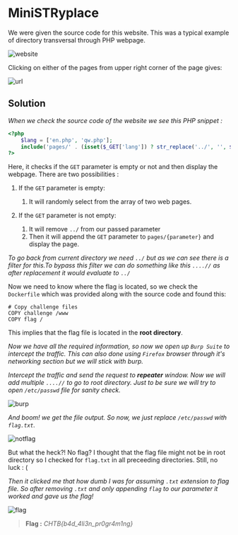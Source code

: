 # MiniSTRyplace
We were given the source code for this website. This was a typical example of directory transversal through PHP webpage.

![website](https://github.com/1n4n0/HTB-Cyber-Apocalypse-2021/blob/main/Web/MiniSTRypalace/images/S1.png?raw=true)

Clicking on either of the pages from upper right corner of the page gives:

![url](https://github.com/1n4n0/HTB-Cyber-Apocalypse-2021/blob/main/Web/MiniSTRypalace/images/S2.png?raw=true)
## Solution
*When we check the source code of the website we see this PHP snippet :*

```php
<?php
    $lang = ['en.php', 'qw.php'];
    include('pages/' . (isset($_GET['lang']) ? str_replace('../', '', $_GET['lang']) : $lang[array_rand($lang)]));
?>
```
Here, it checks if the `GET` parameter is empty or not and then display the webpage. There are two possibilities :
1. If the `GET` parameter is empty:
   1. It will randomly select from the array of two web pages.

1. If the `GET` parameter is not empty:
   1. It will remove `../` from our passed parameter 
   1. Then it will append the `GET` parameter to `pages/{parameter}` and display the page.


*To go back from current directory we need `../` but as we can see there is a filter for this.To bypass this filter we can do something like this `....//` as after replacement it would evaluate to `../`*

Now we need to know where the flag is located, so we check the `Dockerfile` which was provided along with the source code and found this:
```docker
# Copy challenge files
COPY challenge /www
COPY flag /
```
This implies that the flag file is located in the **root directory**.

*Now we have all the required information, so now we open up `Burp Suite` to intercept the traffic. This can also done using `Firefox` browser through it's networking section but we will stick with burp.*

*Intercept the traffic and send the request to __repeater__ window. Now we will add multiple `....//` to go to root directory. Just to be sure we will try to open `/etc/passwd` file for sanity check.*

![burp](https://github.com/1n4n0/HTB-Cyber-Apocalypse-2021/blob/main/Web/MiniSTRypalace/images/S4.png?raw=true)

*And boom! we get the file output. So now, we just replace `/etc/passwd` with `flag.txt`.*

![notflag](https://github.com/1n4n0/HTB-Cyber-Apocalypse-2021/blob/main/Web/MiniSTRypalace/images/S5.png?raw=true)

But what the heck?! No flag? I thought that the flag file might not be in root directory so I checked for `flag.txt` in all preceeding directories. Still, no luck : (

*Then it clicked me that how dumb I was for assuming `.txt` extension to flag file. So after removing `.txt` and only appending `flag` to our parameter it worked and gave us the flag!*

![flag](https://github.com/1n4n0/HTB-Cyber-Apocalypse-2021/blob/main/Web/MiniSTRypalace/images/S6.png?raw=true)

> **Flag :** _CHTB{b4d_4li3n_pr0gr4m1ng}_

